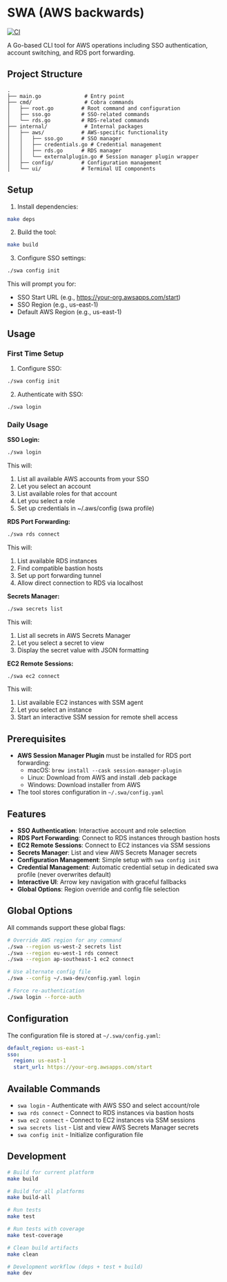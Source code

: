 # SWA (AWS backwards)

[![CI](https://github.com/blontic/swa/actions/workflows/ci.yml/badge.svg)](https://github.com/blontic/swa/actions/workflows/ci.yml)

A Go-based CLI tool for AWS operations including SSO authentication, account switching, and RDS port forwarding.

## Project Structure

```
.
├── main.go              # Entry point
├── cmd/                 # Cobra commands
│   ├── root.go         # Root command and configuration
│   ├── sso.go          # SSO-related commands
│   └── rds.go          # RDS-related commands
├── internal/            # Internal packages
│   ├── aws/            # AWS-specific functionality
│   │   ├── sso.go      # SSO manager
│   │   ├── credentials.go # Credential management
│   │   ├── rds.go      # RDS manager
│   │   └── externalplugin.go # Session manager plugin wrapper
│   ├── config/         # Configuration management
│   └── ui/             # Terminal UI components
```

## Setup

1. Install dependencies:
```bash
make deps
```

2. Build the tool:
```bash
make build
```

3. Configure SSO settings:
```bash
./swa config init
```

This will prompt you for:
- SSO Start URL (e.g., https://your-org.awsapps.com/start)
- SSO Region (e.g., us-east-1)
- Default AWS Region (e.g., us-east-1)

## Usage

### First Time Setup
1. Configure SSO:
```bash
./swa config init
```

2. Authenticate with SSO:
```bash
./swa login
```

### Daily Usage

**SSO Login:**
```bash
./swa login
```

This will:
1. List all available AWS accounts from your SSO
2. Let you select an account
3. List available roles for that account
4. Let you select a role
5. Set up credentials in ~/.aws/config (swa profile)

**RDS Port Forwarding:**
```bash
./swa rds connect
```

This will:
1. List available RDS instances
2. Find compatible bastion hosts
3. Set up port forwarding tunnel
4. Allow direct connection to RDS via localhost

**Secrets Manager:**
```bash
./swa secrets list
```

This will:
1. List all secrets in AWS Secrets Manager
2. Let you select a secret to view
3. Display the secret value with JSON formatting

**EC2 Remote Sessions:**
```bash
./swa ec2 connect
```

This will:
1. List available EC2 instances with SSM agent
2. Let you select an instance
3. Start an interactive SSM session for remote shell access

## Prerequisites

- **AWS Session Manager Plugin** must be installed for RDS port forwarding:
  - macOS: `brew install --cask session-manager-plugin`
  - Linux: Download from AWS and install .deb package
  - Windows: Download installer from AWS
- The tool stores configuration in `~/.swa/config.yaml`

## Features

- **SSO Authentication**: Interactive account and role selection
- **RDS Port Forwarding**: Connect to RDS instances through bastion hosts
- **EC2 Remote Sessions**: Connect to EC2 instances via SSM sessions
- **Secrets Manager**: List and view AWS Secrets Manager secrets
- **Configuration Management**: Simple setup with `swa config init`
- **Credential Management**: Automatic credential setup in dedicated swa profile (never overwrites default)
- **Interactive UI**: Arrow key navigation with graceful fallbacks
- **Global Options**: Region override and config file selection

## Global Options

All commands support these global flags:

```bash
# Override AWS region for any command
./swa --region us-west-2 secrets list
./swa --region eu-west-1 rds connect
./swa --region ap-southeast-1 ec2 connect

# Use alternate config file
./swa --config ~/.swa-dev/config.yaml login

# Force re-authentication
./swa login --force-auth
```

## Configuration

The configuration file is stored at `~/.swa/config.yaml`:

```yaml
default_region: us-east-1
sso:
  region: us-east-1
  start_url: https://your-org.awsapps.com/start
```

## Available Commands

- `swa login` - Authenticate with AWS SSO and select account/role
- `swa rds connect` - Connect to RDS instances via bastion hosts
- `swa ec2 connect` - Connect to EC2 instances via SSM sessions
- `swa secrets list` - List and view AWS Secrets Manager secrets
- `swa config init` - Initialize configuration file

## Development

```bash
# Build for current platform
make build

# Build for all platforms
make build-all

# Run tests
make test

# Run tests with coverage
make test-coverage

# Clean build artifacts
make clean

# Development workflow (deps + test + build)
make dev
```